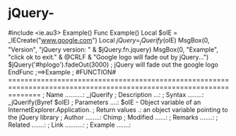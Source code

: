 # jQuery-
#include &lt;ie.au3>  Example()  Func Example()     Local $oIE = _IECreate("www.google.com")     Local $jQuery = _jQuerify($oIE)      MsgBox(0, "Version", "jQuery version: " &amp; $jQuery.fn.jquery)     MsgBox(0, "Example", "click ok to exit." &amp; @CRLF &amp; "Google logo will fade out by jQuery...")      $jQuery('#hplogo').fadeOut(3000) ; jQuery will fade out the google logo EndFunc   ;==>Example   ; #FUNCTION# ==================================================================================================================== ; Name ..........: _jQuerify ; Description ...: ; Syntax ........: _jQuerify(Byref $oIE) ; Parameters ....: $oIE                 - Object variable of an InternetExplorer.Application. ; Return values .: an object variable pointing to the jQuery library ; Author ........: Chimp ; Modified ......: ; Remarks .......: ; Related .......: ; Link ..........: ; Example .......:
